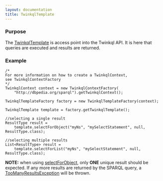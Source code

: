 ```yaml
---
layout: documentation
title: TwinkqlTemplate
---
```


### Purpose
The [TwinkqlTemplate](../maven-site/apidocs/org/twinkql/template/TwinkqlTemplate.html) is access point into
the Twinkql API. It is here that queries are executed and results are returned.

### Example
	/*
	For more information on how to create a TwinkqlContext,
	see TwinkqlContextFactory
	*/
	TwinkqlContext context = new TwinkqlContextFactory(
		"http://dbpedia.org/sparql").getTwinkqlContext();

	TwinkqlTemplateFactory factory = new TwinkqlTemplateFactory(context);
		
	TwinkqlTemplate template = factory.getTwinkqlTemplate();
	
	//selecting a single result
	ResultType result = 
		template.selectForObject("myNs", "mySelectStatement", null, ResultType.class);
	
	//selecting multiple results	
	List<ResultType> result = 
		template.selectForList("myNs", "mySelectStatement", null, ResultType.class);

__NOTE:__ when using [selectForObject](http://cts2.github.com/twinkql/maven-site/apidocs/org/twinkql/template/TwinkqlTemplate.html#selectForObject%28java.lang.String,%20java.lang.String,%20java.util.Map,%20java.lang.Class%29),
only __ONE__ unique result should be expected. If any more results are returned by the SPARQL query, a [TooManyResultsException](http://cts2.github.com/twinkql/maven-site/apidocs/org/twinkql/template/TooManyResultsException.html)
will be thrown.



